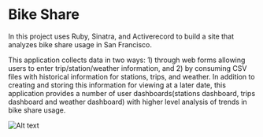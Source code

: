 # Bike Share


In this project uses Ruby, Sinatra, and Activerecord to build a site that analyzes bike share usage in San Francisco.

This application collects data in two ways: 1) through web forms allowing users to enter trip/station/weather information, and 2) by consuming CSV files with historical information for stations, trips, and weather. In addition to creating and storing this information for viewing at a later date, this application provides a number of user dashboards(stations dashboard, trips dashboard and weather dashboard) with higher level analysis of trends in bike share usage.


![Alt text](/app/public/assets/images/Bike_share_home.jpg?raw=true "home page")
